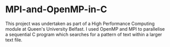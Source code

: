 # MPI-and-OpenMP-in-C
This project was undertaken as part of a High Performance Computing module at Queen's University Belfast. I used OpenMP and MPI to parallelise a sequential C program which searches for a pattern of text within a larger text file.
